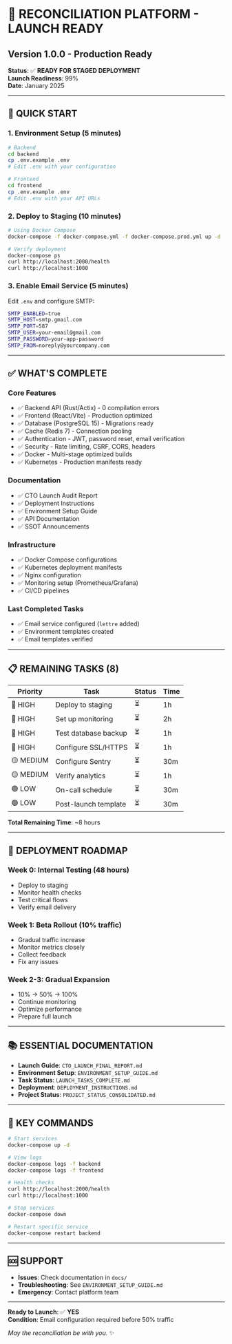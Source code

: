 # 🚀 RECONCILIATION PLATFORM - LAUNCH READY
## Version 1.0.0 - Production Ready

**Status**: ✅ **READY FOR STAGED DEPLOYMENT**  
**Launch Readiness**: 99%  
**Date**: January 2025

---

## 🎯 **QUICK START**

### 1. Environment Setup (5 minutes)

```bash
# Backend
cd backend
cp .env.example .env
# Edit .env with your configuration

# Frontend
cd frontend  
cp .env.example .env
# Edit .env with your API URLs
```

### 2. Deploy to Staging (10 minutes)

```bash
# Using Docker Compose
docker-compose -f docker-compose.yml -f docker-compose.prod.yml up -d

# Verify deployment
docker-compose ps
curl http://localhost:2000/health
curl http://localhost:1000
```

### 3. Enable Email Service (5 minutes)

Edit `.env` and configure SMTP:

```bash
SMTP_ENABLED=true
SMTP_HOST=smtp.gmail.com
SMTP_PORT=587
SMTP_USER=your-email@gmail.com
SMTP_PASSWORD=your-app-password
SMTP_FROM=noreply@yourcompany.com
```

---

## ✅ **WHAT'S COMPLETE**

### Core Features
- ✅ Backend API (Rust/Actix) - 0 compilation errors
- ✅ Frontend (React/Vite) - Production optimized
- ✅ Database (PostgreSQL 15) - Migrations ready
- ✅ Cache (Redis 7) - Connection pooling
- ✅ Authentication - JWT, password reset, email verification
- ✅ Security - Rate limiting, CSRF, CORS, headers
- ✅ Docker - Multi-stage optimized builds
- ✅ Kubernetes - Production manifests ready

### Documentation
- ✅ CTO Launch Audit Report
- ✅ Deployment Instructions
- ✅ Environment Setup Guide
- ✅ API Documentation
- ✅ SSOT Announcements

### Infrastructure
- ✅ Docker Compose configurations
- ✅ Kubernetes deployment manifests
- ✅ Nginx configuration
- ✅ Monitoring setup (Prometheus/Grafana)
- ✅ CI/CD pipelines

### Last Completed Tasks
- ✅ Email service configured (`lettre` added)
- ✅ Environment templates created
- ✅ Email templates verified

---

## 📋 **REMAINING TASKS (8)**

| Priority | Task | Status | Time |
|----------|------|--------|------|
| 🔴 HIGH | Deploy to staging | ⏳ | 1h |
| 🔴 HIGH | Set up monitoring | ⏳ | 2h |
| 🔴 HIGH | Test database backup | ⏳ | 1h |
| 🔴 HIGH | Configure SSL/HTTPS | ⏳ | 1h |
| 🟡 MEDIUM | Configure Sentry | ⏳ | 30m |
| 🟡 MEDIUM | Verify analytics | ⏳ | 1h |
| 🟢 LOW | On-call schedule | ⏳ | 30m |
| 🟢 LOW | Post-launch template | ⏳ | 30m |

**Total Remaining Time**: ~8 hours

---

## 🎯 **DEPLOYMENT ROADMAP**

### Week 0: Internal Testing (48 hours)
- Deploy to staging
- Monitor health checks
- Test critical flows
- Verify email delivery

### Week 1: Beta Rollout (10% traffic)
- Gradual traffic increase
- Monitor metrics closely
- Collect feedback
- Fix any issues

### Week 2-3: Gradual Expansion
- 10% → 50% → 100%
- Continue monitoring
- Optimize performance
- Prepare full launch

---

## 📚 **ESSENTIAL DOCUMENTATION**

- **Launch Guide**: `CTO_LAUNCH_FINAL_REPORT.md`
- **Environment Setup**: `ENVIRONMENT_SETUP_GUIDE.md`
- **Task Status**: `LAUNCH_TASKS_COMPLETE.md`
- **Deployment**: `DEPLOYMENT_INSTRUCTIONS.md`
- **Project Status**: `PROJECT_STATUS_CONSOLIDATED.md`

---

## 🔗 **KEY COMMANDS**

```bash
# Start services
docker-compose up -d

# View logs
docker-compose logs -f backend
docker-compose logs -f frontend

# Health checks
curl http://localhost:2000/health
curl http://localhost:1000

# Stop services
docker-compose down

# Restart specific service
docker-compose restart backend
```

---

## 🆘 **SUPPORT**

- **Issues**: Check documentation in `docs/`
- **Troubleshooting**: See `ENVIRONMENT_SETUP_GUIDE.md`
- **Emergency**: Contact platform team

---

**Ready to Launch**: ✅ **YES**  
**Condition**: Email configuration required before 50% traffic

*May the reconciliation be with you.* ✨

